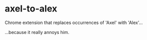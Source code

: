 axel-to-alex
=============

Chrome extension that replaces occurrences of 'Axel' with 'Alex'...

...because it really annoys him.